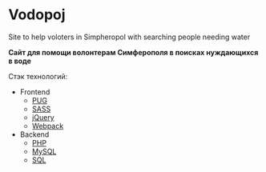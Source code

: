 # Vodopoj

Site to help voloters in Simpheropol with searching people needing water

**Сайт для помощи волонтерам Симферополя в поисках нуждающихся в воде**

Стэк технологий:
  
- Frontend
  - [PUG](https://pugjs.org/)
  - [SASS](https://sass-scss.ru/)
  - [jQuery](https://api.jquery.com/)
  - [Webpack](https://webpack.js.org/concepts/)
- Backend
  - [PHP](https://php.net/)
  - [MySQL](https://dev.mysql.com/doc/)
  - [SQL](https://www.w3schools.com/sql/default.asp)
